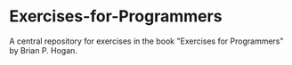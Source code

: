 # Exercises-for-Programmers
A central repository for exercises in the book "Exercises for Programmers" by Brian P. Hogan.
